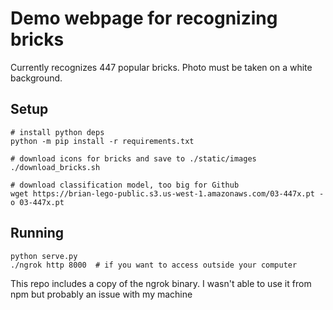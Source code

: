 # Demo webpage for recognizing bricks


Currently recognizes 447 popular bricks. Photo must be taken
on a white background.


## Setup

```
# install python deps
python -m pip install -r requirements.txt

# download icons for bricks and save to ./static/images
./download_bricks.sh

# download classification model, too big for Github
wget https://brian-lego-public.s3.us-west-1.amazonaws.com/03-447x.pt -o 03-447x.pt
```


## Running

```
python serve.py
./ngrok http 8000  # if you want to access outside your computer
```

This repo includes a copy of the ngrok binary. I wasn't able to use
it from npm but probably an issue with my machine
